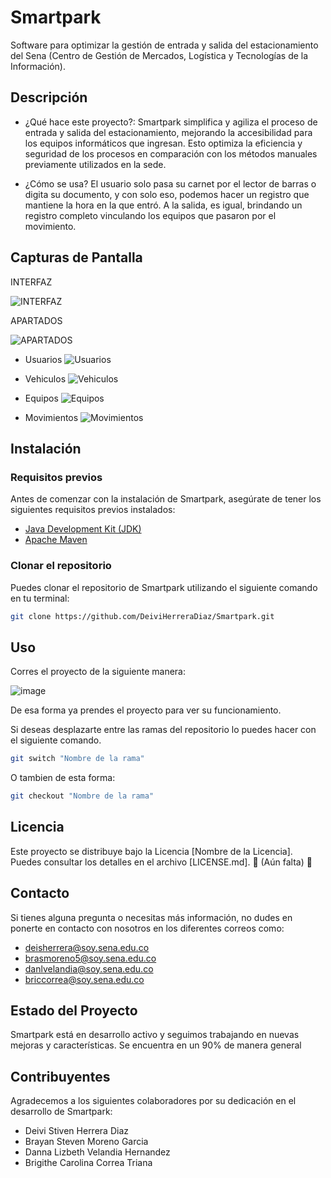 # Smartpark 

Software para optimizar la gestión de entrada y salida del estacionamiento del Sena (Centro de Gestión de Mercados, Logística y Tecnologías de la Información).

## Descripción



- ¿Qué hace este proyecto?:
  Smartpark simplifica y agiliza el proceso de entrada y salida del estacionamiento, mejorando la accesibilidad para los equipos informáticos que ingresan. Esto optimiza la eficiencia y seguridad de los procesos en comparación con los métodos manuales previamente utilizados en la sede.

- ¿Cómo se usa?
  El usuario solo pasa su carnet por el lector de barras o digita su documento, y con solo eso, podemos hacer un registro que mantiene la hora en la que entró. A la salida, es igual, brindando un registro completo vinculando los equipos que pasaron por el movimiento.

## Capturas de Pantalla

INTERFAZ

<img alt="INTERFAZ" height="" src="C:\Users\herre\Desktop\Smartpark\src\main\resources\static\img\README\Captura de pantalla 2023-09-09 151036.png" width=""/>

APARTADOS

<img alt="APARTADOS" src="C:\Users\herre\Desktop\Smartpark\src\main\resources\static\img\README\Captura de pantalla 2023-09-09 151133.png"/>

- Usuarios
  <img alt="Usuarios" src="C:\Users\herre\Desktop\Smartpark\src\main\resources\static\img\README\Captura de pantalla 2023-09-09 151238.png"/>

- Vehiculos
  <img alt="Vehiculos" src="C:\Users\herre\Desktop\Smartpark\src\main\resources\static\img\README\Captura de pantalla 2023-09-09 151313.png"/>

- Equipos
  <img alt="Equipos" src="C:\Users\herre\Desktop\Smartpark\src\main\resources\static\img\README\Captura de pantalla 2023-09-09 151344.png"/>

- Movimientos
  <img alt="Movimientos" src="C:\Users\herre\Desktop\Smartpark\src\main\resources\static\img\README\Captura de pantalla 2023-09-09 151510.png"/>

## Instalación

### Requisitos previos

Antes de comenzar con la instalación de Smartpark, asegúrate de tener los siguientes requisitos previos instalados:

- [Java Development Kit (JDK)](https://www.oracle.com/java/technologies/javase-downloads.html)
- [Apache Maven](https://maven.apache.org/download.cgi)

### Clonar el repositorio

Puedes clonar el repositorio de Smartpark utilizando el siguiente comando en tu terminal:

```bash
git clone https://github.com/DeiviHerreraDiaz/Smartpark.git

```

## Uso

Corres el proyecto de la siguiente manera:

<img alt="image" src="C:\Users\herre\Desktop\Smartpark\src\main\resources\static\img\README\Captura de pantalla 2023-09-09 152320.png"/>

De esa forma ya prendes el proyecto para ver su funcionamiento.

Si deseas desplazarte entre las ramas del repositorio lo puedes hacer con el siguiente comando.
```bash
git switch "Nombre de la rama"
```
O tambien de esta forma: 
```bash
git checkout "Nombre de la rama"
```

## Licencia
Este proyecto se distribuye bajo la Licencia [Nombre de la Licencia]. Puedes consultar los detalles en el archivo [LICENSE.md].  👷 (Aún falta) 👷 


## Contacto
Si tienes alguna pregunta o necesitas más información, no dudes en ponerte en contacto con nosotros en los diferentes correos como:
- deisherrera@soy.sena.edu.co
- brasmoreno5@soy.sena.edu.co
- danlvelandia@soy.sena.edu.co
- briccorrea@soy.sena.edu.co

## Estado del Proyecto
Smartpark está en desarrollo activo y seguimos trabajando en nuevas mejoras y características. Se encuentra en un 90% de manera general

## Contribuyentes
Agradecemos a los siguientes colaboradores por su dedicación en el desarrollo de Smartpark:

- Deivi Stiven Herrera Diaz
- Brayan Steven Moreno Garcia
- Danna Lizbeth Velandia Hernandez
- Brigithe Carolina Correa Triana

